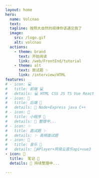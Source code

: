 ```yaml
---
layout: home
hero:
  name: Volcnao
  text: 
  tagline: 按照大自然的规律你该遇见我了
  image:
    src: /logo.gif
    alt: volcnao
  actions:
    - theme: brand
      text: 开始阅读
      link: /web/FrontEnd/tutorial
    - theme: alt
      text: 面试题 ✨
      link: /interview/HTML
features:
# - icon: 💻
#   title: 前端 💻
#   details: 💻 HTML CSS JS TS Vue React
# - icon: 👾 
#   title: 后端 👾
#   details: 👾 Node+Express java C++
# - icon: 🌌 
#   title: 小程序 🌌 
#   details: 🌌 整理中...
# - icon: ✨ 
#   title: 面试题 ✨
#   details: ✨ 高频面试题
# - icon: 🎸  
#   title: 音乐 🎸
#   details: 🎸APlayer+网易云音乐api+vue3
- icon: 📕 
  title:  笔记 📕 
  details: 📕 持续整理中...

---
```


<style>
    :root {
      --vp-home-hero-name-color: transparent;
      --vp-home-hero-name-background: -webkit-linear-gradient(120deg,#ff2a2a,#ffe4e4);
      /* --vp-button-brand-bg:#ff7272;
      --vp-button-brand-hover-bg:#ffb1b1;
      --vp-button-brand-border:#ff7272;
      --vp-button-brand-hover-border:#ffb1b1;
      --vp-c-brand-light:#ffb1b1; */
    }
    .image-src{
      width:500px
    }
</style>